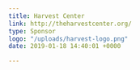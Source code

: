 ```yaml
---
title: Harvest Center
link: http://theharvestcenter.org/
type: Sponsor
logo: "/uploads/harvest-logo.png"
date: 2019-01-18 14:40:01 +0000

---
```

